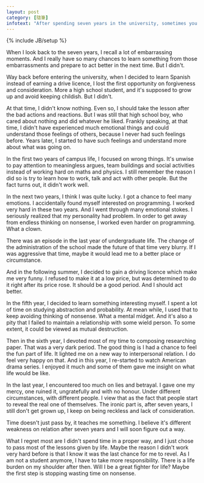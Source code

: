 ```yaml
---
layout: post
category: [隨筆]
infotext: "After spending seven years in the university, sometimes you will think it's more or less a waste of time. Youth just fades. What do I really achieve in those years?"
---
```

{% include JB/setup %}

When I look back to the seven years, I recall a lot of embarrassing moments. And I really have so many chances to 
learn something from those embarrassments and prepare to act better in the next time. But I didn't.

Way back before entering the university, when I decided to learn Spanish instead of earning a drive licence, 
I lost the first opportunity on forgiveness and consideration. More a high school student, and it's supposed 
to grow up and avoid keeping childish. But I didn't.

At that time, I didn't know nothing. Even so, I should take the lesson after the bad actions and reactions. 
But I was still that high school boy, who cared about nothing and did whatever he liked. Frankly speaking, 
at that time, I didn't have experienced much emotional things and could understand those feelings of others, 
because I never had such feelings before. Years later, I started to have such feelings and understand more 
about what was going on.

In the first two years of campus life, I focused on wrong things. It's unwise to pay attention to meaningless 
argues, team buildings and social activities instead of working hard on maths and physics. I still remember the 
reason I did so is try to learn how to work, talk and act with other people. But the fact turns out, it didn't 
work well.

In the next two years, I think I was quite lucky. I got a chance to feel many emotions. I accidentally found 
myself interested on programming. I worked very hard in these two years. And I went through many emotional 
stokes. I seriously realized that my personality had problem. In order to get away from endless thinking on 
nonsense, I worked even harder on programming. What a clown.

There was an episode in the last year of undergraduate life. The change of the administration of the school made 
the future of that time very blurry. If I was aggressive that time, maybe it would lead me to a better place or 
circumstance.

And in the following summer, I decided to gain a driving licence which make me very funny. I refused to 
make it at a low price, but was determined to do it right after its price rose. It should be a good 
period. And I should act better.

In the fifth year, I decided to learn something interesting myself. I spent a lot of time on studying abstraction 
and probability. At mean while, I used that to keep avoiding thinking of nonsense. What a mental midget. And 
it's also a pity that I failed to maintain a relationship with some wield person. To some extent, it could 
be viewed as mutual destruction.

Then in the sixth year, I devoted most of my time to composing researching paper. That was a very dark 
period. The good thing is I had a chance to feel the fun part of life. It lighted me on a new way to 
interpersonal relation. I do feel very happy on that. And in this year, I re-started to watch American 
drama series. I enjoyed it much and some of them gave me insight on what life would be like.

In the last year, I encountered too much on lies and betrayal. I gave one my mercy, one ruined it, ungratefully and 
with no honour. Under different circumstances, with different people. I view that as the fact that people 
start to reveal the real one of themselves. The ironic part is, after seven years, I still don't get grown up, 
I keep on being reckless and lack of consideration.

Time doesn't just pass by, it teaches me something. I believe it's different weakness on relation 
after seven years and I will soon figure out a way.

What I regret most are I didn't spend time in a proper way, and I just chose to pass most of the lessons 
given by life. Maybe the reason I didn't work very hard before is that I know it was the last chance for 
me to revel. As I am not a student anymore, I have to take more responsibility. There is a life burden 
on my shoulder after then. Will I be a great fighter for life? Maybe the first step is stopping wasting 
time on nonsense.